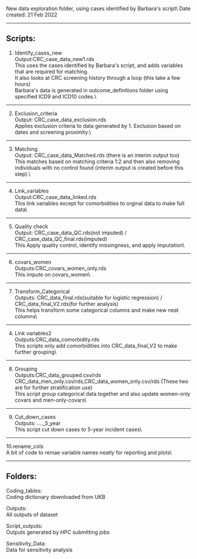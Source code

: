 New data exploration folder, using cases identified by Barbara's script\\
Date created: 21 Feb 2022

----------------------------------------------------------------------------------------------------
Scripts:
----------------------------------------------------------------------------------------------------
1. Identify_cases_new\
Output:CRC_case_data_new1.rds\
This uses the cases identified by Barbara's script, and adds variables that are required for matching.\
It also looks at CRC screening history through a loop (this take a few hours)\
Barbara's data is generated in outcome_definitions folder using specified ICD9 and ICD10 codes.\

----------------------------------------------------------------------------------------------------
2. Exclusion_criteria\
Output: CRC_case_data_exclusion.rds\
Applies exclusion criteria to data generated by 1. Exclusion based on dates and screening proximity.\

----------------------------------------------------------------------------------------------------
3. Matching\
Output: CRC_case_data_Matched.rds (there is an interim output too)\
This matches based on matching criteria 1:2 and then also removing individuals with no control found (interim output is created before this step).\

----------------------------------------------------------------------------------------------------
4. Link_variables\
Output:CRC_case_data_linked.rds\
This link variables except for comorbidities to orginal data to make full data\

----------------------------------------------------------------------------------------------------
5. Quality check\
Output: CRC_case_data_QC.rds(not imputed) / CRC_case_data_QC_final.rds(imputed)\
This Apply quality control, identify missingness, and apply imputation\

----------------------------------------------------------------------------------------------------
6. covars_women\
Outputs:CRC_covars_women_only.rds\
This impute on covars_women\

----------------------------------------------------------------------------------------------------
7. Transform_Categorical\
Outputs: CRC_data_final.rds(suitable for logistic regression) / CRC_data_final_V2.rds(for further analysis)\
This helps transform some categorical columns and make new neat columns\

----------------------------------------------------------------------------------------------------
4. Link variables2\
Outputs:CRC_data_comorbidity.rds\
This scripts only add comorbidities into CRC_data_final_V2 to make further grouping\

----------------------------------------------------------------------------------------------------
8. Grouping\
Outputs:CRC_data_grouped.csv/rds\
        CRC_data_men_only.csv/rds,CRC_data_women_only.csv/rds (These two are for further stratification use)\
This script group categorical data together and also update women-only covars and men-only-covars\

----------------------------------------------------------------------------------------------------
9. Cut_down_cases\
Outputs: ...._5_year\
This script cut down cases to 5-year incident cases\

----------------------------------------------------------------------------------------------------

10.rename_cols\
A bit of code to remae variable names neatly for reporting and plots\

----------------------------------------------------------------------------------------------------
Folders:
----------------------------------------------------------------------------------------------------
Coding_tables:\
Coding dictionary downloaded from UKB

Outputs:\
All outputs of dataset

Script_outputs:\
Outputs generated by HPC submitting jobs

Sensitivity_Data:\
Data for sensitivity analysis

